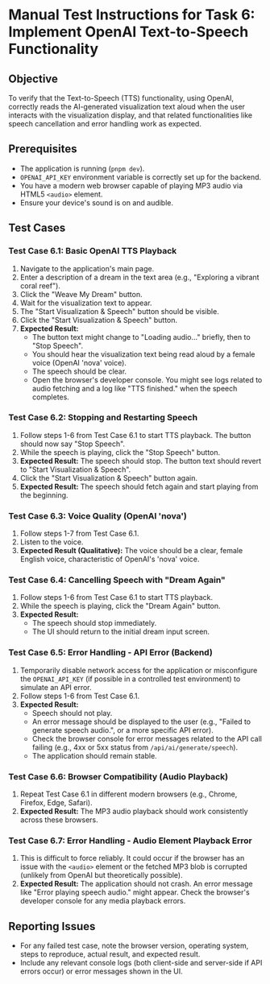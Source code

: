 # Manual Test Instructions for Task 6: Implement OpenAI Text-to-Speech Functionality

## Objective
To verify that the Text-to-Speech (TTS) functionality, using OpenAI, correctly reads the AI-generated visualization text aloud when the user interacts with the visualization display, and that related functionalities like speech cancellation and error handling work as expected.

## Prerequisites
- The application is running (`pnpm dev`).
- `OPENAI_API_KEY` environment variable is correctly set up for the backend.
- You have a modern web browser capable of playing MP3 audio via HTML5 `<audio>` element.
- Ensure your device's sound is on and audible.

## Test Cases

### Test Case 6.1: Basic OpenAI TTS Playback
1.  Navigate to the application's main page.
2.  Enter a description of a dream in the text area (e.g., "Exploring a vibrant coral reef").
3.  Click the "Weave My Dream" button.
4.  Wait for the visualization text to appear.
5.  The "Start Visualization & Speech" button should be visible.
6.  Click the "Start Visualization & Speech" button.
7.  **Expected Result:**
    *   The button text might change to "Loading audio..." briefly, then to "Stop Speech".
    *   You should hear the visualization text being read aloud by a female voice (OpenAI 'nova' voice).
    *   The speech should be clear.
    *   Open the browser's developer console. You might see logs related to audio fetching and a log like "TTS finished." when the speech completes.

### Test Case 6.2: Stopping and Restarting Speech
1.  Follow steps 1-6 from Test Case 6.1 to start TTS playback. The button should now say "Stop Speech".
2.  While the speech is playing, click the "Stop Speech" button.
3.  **Expected Result:** The speech should stop. The button text should revert to "Start Visualization & Speech".
4.  Click the "Start Visualization & Speech" button again.
5.  **Expected Result:** The speech should fetch again and start playing from the beginning.

### Test Case 6.3: Voice Quality (OpenAI 'nova')
1.  Follow steps 1-7 from Test Case 6.1.
2.  Listen to the voice.
3.  **Expected Result (Qualitative):** The voice should be a clear, female English voice, characteristic of OpenAI's 'nova' voice.

### Test Case 6.4: Cancelling Speech with "Dream Again"
1.  Follow steps 1-6 from Test Case 6.1 to start TTS playback.
2.  While the speech is playing, click the "Dream Again" button.
3.  **Expected Result:**
    *   The speech should stop immediately.
    *   The UI should return to the initial dream input screen.

### Test Case 6.5: Error Handling - API Error (Backend)
1.  Temporarily disable network access for the application or misconfigure the `OPENAI_API_KEY` (if possible in a controlled test environment) to simulate an API error.
2.  Follow steps 1-6 from Test Case 6.1.
3.  **Expected Result:**
    *   Speech should not play.
    *   An error message should be displayed to the user (e.g., "Failed to generate speech audio.", or a more specific API error).
    *   Check the browser console for error messages related to the API call failing (e.g., 4xx or 5xx status from `/api/ai/generate/speech`).
    *   The application should remain stable.

### Test Case 6.6: Browser Compatibility (Audio Playback)
1.  Repeat Test Case 6.1 in different modern browsers (e.g., Chrome, Firefox, Edge, Safari).
2.  **Expected Result:** The MP3 audio playback should work consistently across these browsers.

### Test Case 6.7: Error Handling - Audio Element Playback Error
1.  This is difficult to force reliably. It could occur if the browser has an issue with the `<audio>` element or the fetched MP3 blob is corrupted (unlikely from OpenAI but theoretically possible).
2.  **Expected Result:** The application should not crash. An error message like "Error playing speech audio." might appear. Check the browser's developer console for any media playback errors.

## Reporting Issues
- For any failed test case, note the browser version, operating system, steps to reproduce, actual result, and expected result.
- Include any relevant console logs (both client-side and server-side if API errors occur) or error messages shown in the UI. 